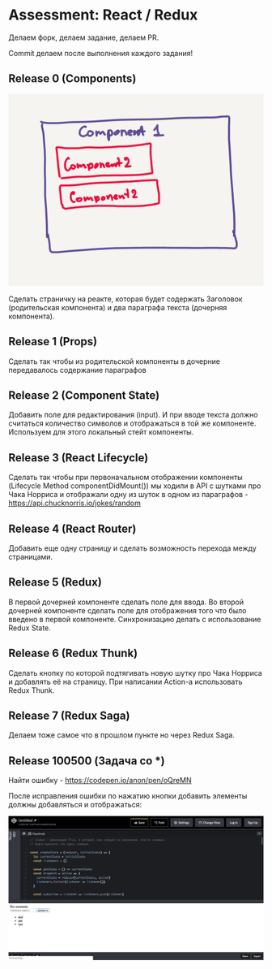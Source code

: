 # Assessment: React / Redux

Делаем форк, делаем задание, делаем PR.

Commit делаем после выполнения каждого задания!

## Release 0 (Components)

![Img Release 0](docs/r0.png?raw=true "Release 0")

Сделать страничку на реакте, которая будет содержать Заголовок (родительская компонента) и два параграфа текста (дочерняя компонента).

## Release 1 (Props)

Сделать так чтобы из родительской компоненты в дочерние передавалось содержание параграфов

## Release 2 (Component State)

Добавить поле для редактирования (input). И при вводе текста должно считаться количество символов и отображаться в той же компоненте. Используем для этого локальный стейт компоненты.

## Release 3 (React Lifecycle)

Сделать так чтобы при первоначальном отображении компоненты (Lifecycle Method componentDidMount()) мы ходили в API с шутками про Чака Норриса и отображали одну из шуток в одном из параграфов - https://api.chucknorris.io/jokes/random

## Release 4 (React Router)

Добавить еще одну страницу и сделать возможность перехода между страницами.

## Release 5 (Redux)

В первой дочерней компоненте сделать поле для ввода.
Во второй дочерней компоненте сделать поле для отображения того что было введено в первой компоненте.
Синхронизацию делать с использование Redux State.

## Release 6 (Redux Thunk)

Сделать кнопку по которой подтягивать новую шутку про Чака Норриса и добавлять её на страницу.
При написании Action-а использовать Redux Thunk.

## Release 7 (Redux Saga)

Делаем тоже самое что в прошлом пункте но через Redux Saga.

## Release 100500 (Задача со \*)

Найти ошибку - https://codepen.io/anon/pen/oQreMN

После исправления ошибки по нажатию кнопки добавить элементы должны добавляться и отображаться:

![Img Release 100500](docs/k100500.png?raw=true "Release 100500")
